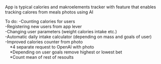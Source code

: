 App is typical calories and makroelements tracker with feature that enables tracking calores from meals photos using AI

To do:
-Counting calories for users <br>
-Registering new users from app lever <br>
-Changing user parameters (weight calories intake etc.)  <br>
-Automatic daily intake calculator (depending on mass and goals of user) <br>
-Improved calories counter from photo  <br>
&nbsp;&nbsp;&nbsp;&nbsp;*4 separate request to OpenAI with photo<br>
&nbsp;&nbsp;&nbsp;&nbsp;*Depending on user goals remove highest or lowest bet<br>
&nbsp;&nbsp;&nbsp;&nbsp;*Count mean of rest of resoults<br>

